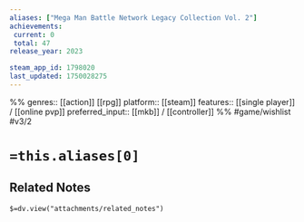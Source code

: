```yaml
---
aliases: ["Mega Man Battle Network Legacy Collection Vol. 2"]
achievements:
 current: 0
 total: 47
release_year: 2023

steam_app_id: 1798020
last_updated: 1750028275
---
```

%%
genres:: [[action]] [[rpg]]
platform:: [[steam]]
features:: [[single player]] / [[online pvp]]
preferred_input:: [[mkb]] / [[controller]]
%%
#game/wishlist
#v3/2

# `=this.aliases[0]`
## Related Notes
`$=dv.view("attachments/related_notes")`